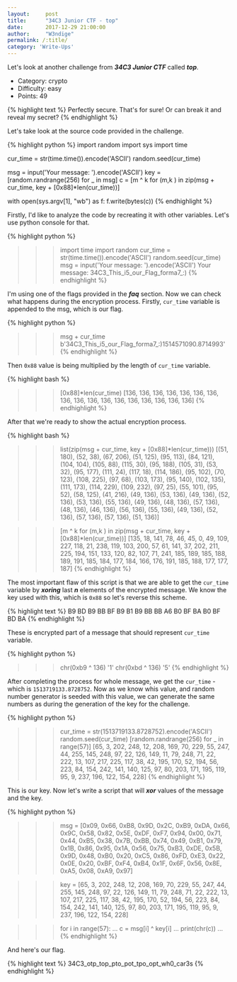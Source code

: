 ```yaml
---
layout:     post
title:      "34C3 Junior CTF - top"
date:       2017-12-29 21:00:00
author:     "W3ndige"
permalink: /:title/
category: 'Write-Ups'
---
```


Let's look at another challenge from ***34C3 Junior CTF***  called ***top***.
- Category: crypto
- Difficulty: easy
- Points: 49

{% highlight text %}
Perfectly secure. That's for sure! Or can break it and reveal my secret?
{% endhighlight %}

Let's take look at the source code provided in the challenge.

{% highlight python %}
import random
import sys
import time

cur_time = str(time.time()).encode('ASCII')
random.seed(cur_time)

msg = input('Your message: ').encode('ASCII')
key = [random.randrange(256) for _ in msg]
c = [m ^ k for (m,k ) in zip(msg + cur_time, key + [0x88]*len(cur_time))]

with open(sys.argv[1], "wb") as f:
    f.write(bytes(c))
{% endhighlight %}

Firstly, I'd like to analyze the code by recreating it with other variables. Let's use python console for that.

{% highlight python %}
>>> import time
>>> import random
>>> cur_time = str(time.time()).encode('ASCII')
>>> random.seed(cur_time)
>>> msg = input('Your message: ').encode('ASCII')
Your message: 34C3_This_i5_our_Flag_forma7_:)
{% endhighlight %}

I'm using one of the flags provided in the ***faq*** section. Now we can check what happens during the encryption process. Firstly, `cur_time` variable is appended to the msg, which is our flag.

{% highlight python %}
>>> msg + cur_time
b'34C3_This_i5_our_Flag_forma7_:)1514571090.8714993'
{% endhighlight %}

Then `0x88` value is being multiplied by the length of `cur_time` variable.

{% highlight bash %}
>>> [0x88]*len(cur_time)
[136, 136, 136, 136, 136, 136, 136, 136, 136, 136, 136, 136, 136, 136, 136, 136, 136]
{% endhighlight %}

After that we're ready to show the actual encryption process.

{% highlight bash %}
>>> list(zip(msg + cur_time, key + [0x88]*len(cur_time)))
[(51, 180), (52, 38), (67, 206), (51, 125), (95, 113), (84, 121), (104, 104), (105, 88), (115, 30), (95, 188), (105, 31), (53, 32), (95, 177), (111, 24), (117, 18), (114, 186), (95, 102), (70, 123), (108, 225), (97, 68), (103, 173), (95, 140), (102, 135), (111, 173), (114, 229), (109, 232), (97, 25), (55, 101), (95, 52), (58, 125), (41, 216), (49, 136), (53, 136), (49, 136), (52, 136), (53, 136), (55, 136), (49, 136), (48, 136), (57, 136), (48, 136), (46, 136), (56, 136), (55, 136), (49, 136), (52, 136), (57, 136), (57, 136), (51, 136)]

>>> [m ^ k for (m,k ) in zip(msg + cur_time, key + [0x88]*len(cur_time))]
[135, 18, 141, 78, 46, 45, 0, 49, 109, 227, 118, 21, 238, 119, 103, 200, 57, 61, 141, 37, 202, 211, 225, 194, 151, 133, 120, 82, 107, 71, 241, 185, 189, 185, 188, 189, 191, 185, 184, 177, 184, 166, 176, 191, 185, 188, 177, 177, 187]
{% endhighlight %}

The most important flaw of this script is that we are able to get the `cur_time` variable by ***xoring*** last ***n*** elements of the encrypted message. We know the key used with this, which is `0x88` so let's reverse this scheme.

{% highlight text %}
B9 BD B9 BB BF B9 B1 B9 BB BB A6 B0 BF BA B0 BF BD BA
{% endhighlight %}

These is encrypted part of a message that should represent `cur_time` variable.

{% highlight python %}
>>> chr(0xb9 ^ 136)
'1'
>>> chr(0xbd ^ 136)
'5'
{% endhighlight %}

After completing the process for whole message, we get the `cur_time` - which is `1513719133.8728752`. Now as we know whis value, and random number generator is seeded with this value, we can generate the same numbers as during the generation of the key for the challenge.

{% highlight python %}
>>> cur_time = str(1513719133.8728752).encode('ASCII')
>>> random.seed(cur_time)
>>> [random.randrange(256) for _ in range(57)]
[65, 3, 202, 248, 12, 208, 169, 70, 229, 55, 247, 44, 255, 145, 248, 97, 22, 126, 149, 11, 79, 248, 71, 22, 222, 13, 107, 217, 225, 117, 38, 42, 195, 170, 52, 194, 56, 223, 84, 154, 242, 141, 140, 125, 97, 80, 203, 171, 195, 119, 95, 9, 237, 196, 122, 154, 228]
{% endhighlight %}

This is our key. Now let's write a script that will ***xor*** values of the message and the key.

{% highlight python %}
>>> msg = [0x09, 0x66, 0xB8, 0x9D, 0x2C, 0xB9, 0xDA, 0x66, 0x9C, 0x58, 0x82, 0x5E, 0xDF, 0xF7, 0x94, 0x00, 0x71, 0x44, 0xB5, 0x38, 0x7B, 0xBB, 0x74, 0x49, 0xB1, 0x79, 0x1B, 0x86, 0x95, 0x1A, 0x56, 0x75, 0xB3, 0xDE, 0x5B, 0x9D, 0x48, 0xB0, 0x20, 0xC5, 0x86, 0xFD, 0xE3, 0x22, 0x0E, 0x20, 0xBF, 0xF4, 0xB4, 0x1F, 0x6F, 0x56, 0x8E, 0xA5, 0x08, 0xA9, 0x97]

>>> key = [65, 3, 202, 248, 12, 208, 169, 70, 229, 55, 247, 44, 255, 145, 248, 97, 22, 126, 149, 11, 79, 248, 71, 22, 222, 13, 107, 217, 225, 117, 38, 42, 195, 170, 52, 194, 56, 223, 84, 154, 242, 141, 140, 125, 97, 80, 203, 171, 195, 119, 95, 9, 237, 196, 122, 154, 228]

>>> for i in range(57):
...     c = msg[i] ^ key[i]
...     print(chr(c))
...
{% endhighlight %}

And here's our flag.

{% highlight text %}
34C3_otp_top_pto_pot_tpo_opt_wh0_car3s
{% endhighlight %}
